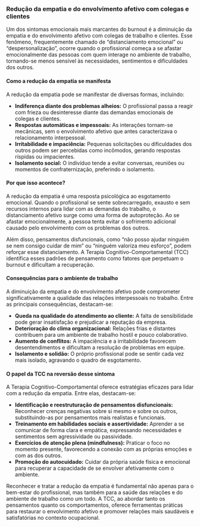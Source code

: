 
### Redução da empatia e do envolvimento afetivo com colegas e clientes

Um dos sintomas emocionais mais marcantes do burnout é a diminuição da empatia e do envolvimento afetivo com colegas de trabalho e clientes. Esse fenômeno, frequentemente chamado de “distanciamento emocional” ou “despersonalização”, ocorre quando o profissional começa a se afastar emocionalmente das pessoas com quem interage no ambiente de trabalho, tornando-se menos sensível às necessidades, sentimentos e dificuldades dos outros.

#### Como a redução da empatia se manifesta

A redução da empatia pode se manifestar de diversas formas, incluindo:

- **Indiferença diante dos problemas alheios:** O profissional passa a reagir com frieza ou desinteresse diante das demandas emocionais de colegas e clientes.
- **Respostas automáticas e impessoais:** As interações tornam-se mecânicas, sem o envolvimento afetivo que antes caracterizava o relacionamento interpessoal.
- **Irritabilidade e impaciência:** Pequenas solicitações ou dificuldades dos outros podem ser percebidas como incômodos, gerando respostas ríspidas ou impacientes.
- **Isolamento social:** O indivíduo tende a evitar conversas, reuniões ou momentos de confraternização, preferindo o isolamento.

#### Por que isso acontece?

A redução da empatia é uma resposta psicológica ao esgotamento emocional. Quando o profissional se sente sobrecarregado, exausto e sem recursos internos para lidar com as demandas do trabalho, o distanciamento afetivo surge como uma forma de autoproteção. Ao se afastar emocionalmente, a pessoa tenta evitar o sofrimento adicional causado pelo envolvimento com os problemas dos outros.

Além disso, pensamentos disfuncionais, como “não posso ajudar ninguém se nem consigo cuidar de mim” ou “ninguém valoriza meu esforço”, podem reforçar esse distanciamento. A Terapia Cognitivo-Comportamental (TCC) identifica esses padrões de pensamento como fatores que perpetuam o burnout e dificultam a recuperação.

#### Consequências para o ambiente de trabalho

A diminuição da empatia e do envolvimento afetivo pode comprometer significativamente a qualidade das relações interpessoais no trabalho. Entre as principais consequências, destacam-se:

- **Queda na qualidade do atendimento ao cliente:** A falta de sensibilidade pode gerar insatisfação e prejudicar a reputação da empresa.
- **Deterioração do clima organizacional:** Relações frias e distantes contribuem para um ambiente de trabalho hostil e pouco colaborativo.
- **Aumento de conflitos:** A impaciência e a irritabilidade favorecem desentendimentos e dificultam a resolução de problemas em equipe.
- **Isolamento e solidão:** O próprio profissional pode se sentir cada vez mais isolado, agravando o quadro de esgotamento.

#### O papel da TCC na reversão desse sintoma

A Terapia Cognitivo-Comportamental oferece estratégias eficazes para lidar com a redução da empatia. Entre elas, destacam-se:

- **Identificação e reestruturação de pensamentos disfuncionais:** Reconhecer crenças negativas sobre si mesmo e sobre os outros, substituindo-as por pensamentos mais realistas e funcionais.
- **Treinamento em habilidades sociais e assertividade:** Aprender a se comunicar de forma clara e empática, expressando necessidades e sentimentos sem agressividade ou passividade.
- **Exercícios de atenção plena (mindfulness):** Praticar o foco no momento presente, favorecendo a conexão com as próprias emoções e com as dos outros.
- **Promoção do autocuidado:** Cuidar da própria saúde física e emocional para recuperar a capacidade de se envolver afetivamente com o ambiente.

Reconhecer e tratar a redução da empatia é fundamental não apenas para o bem-estar do profissional, mas também para a saúde das relações e do ambiente de trabalho como um todo. A TCC, ao abordar tanto os pensamentos quanto os comportamentos, oferece ferramentas práticas para restaurar o envolvimento afetivo e promover relações mais saudáveis e satisfatórias no contexto ocupacional.
```
